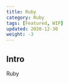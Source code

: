```yaml
---
title: Ruby
category: Ruby
tags: [Featured, WIP]
updated: 2020-12-30
weight: -3
---
```


Intro
-------------------------------------

Ruby
